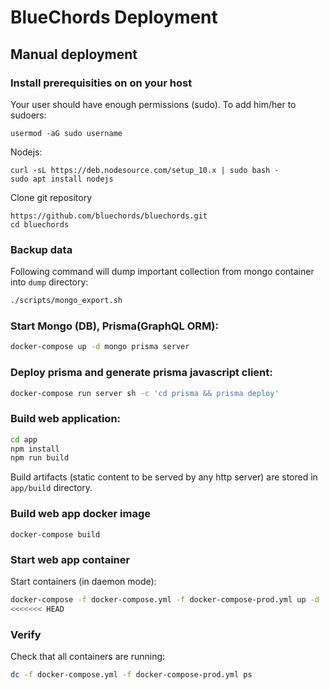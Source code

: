 # BlueChords Deployment


## Manual deployment

### Install prerequisities on on your host

Your user should have enough permissions (sudo). To add him/her to sudoers:
```
usermod -aG sudo username
```

Nodejs:
```
curl -sL https://deb.nodesource.com/setup_10.x | sudo bash -
sudo apt install nodejs
```

Clone git repository
```
https://github.com/bluechords/bluechords.git
cd bluechords
```

### Backup data

Following command will dump important collection from mongo container into `dump` directory:

```sh
./scripts/mongo_export.sh
```

### Start Mongo (DB), Prisma(GraphQL ORM):

```sh
docker-compose up -d mongo prisma server
```

### Deploy prisma and generate prisma javascript client:

```sh
docker-compose run server sh -c 'cd prisma && prisma deploy'
```

### Build web application:

```sh
cd app
npm install
npm run build
```

Build artifacts (static content to be served by any http server) are stored
in `app/build` directory.

### Build web app docker image

```
docker-compose build
```

### Start web app container

Start containers (in daemon mode):
```sh
docker-compose -f docker-compose.yml -f docker-compose-prod.yml up -d
<<<<<<< HEAD
```

### Verify

Check that all containers are running:
```sh
dc -f docker-compose.yml -f docker-compose-prod.yml ps
```
